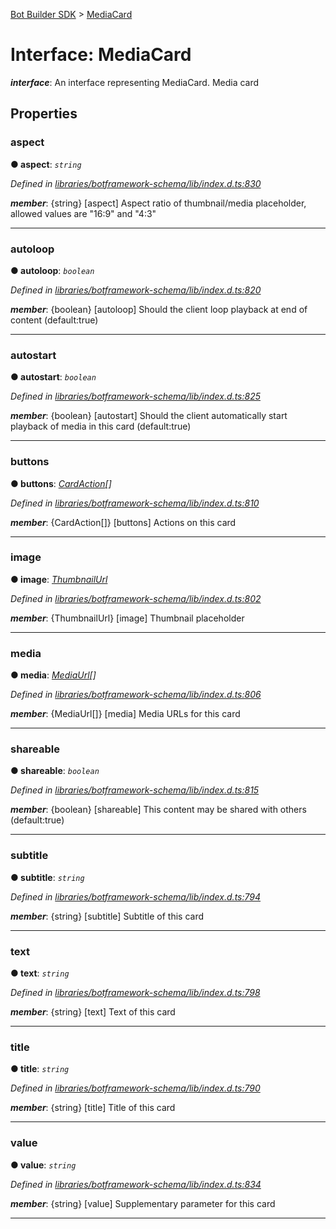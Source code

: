 [Bot Builder SDK](../README.md) > [MediaCard](../interfaces/botbuilder.mediacard.md)



# Interface: MediaCard

*__interface__*: An interface representing MediaCard. Media card



## Properties
<a id="aspect"></a>

###  aspect

**●  aspect**:  *`string`* 

*Defined in [libraries/botframework-schema/lib/index.d.ts:830](https://github.com/Microsoft/botbuilder-js/blob/f596b7c/libraries/botframework-schema/lib/index.d.ts#L830)*


*__member__*: {string} [aspect] Aspect ratio of thumbnail/media placeholder, allowed values are "16:9" and "4:3"





___

<a id="autoloop"></a>

###  autoloop

**●  autoloop**:  *`boolean`* 

*Defined in [libraries/botframework-schema/lib/index.d.ts:820](https://github.com/Microsoft/botbuilder-js/blob/f596b7c/libraries/botframework-schema/lib/index.d.ts#L820)*


*__member__*: {boolean} [autoloop] Should the client loop playback at end of content (default:true)





___

<a id="autostart"></a>

###  autostart

**●  autostart**:  *`boolean`* 

*Defined in [libraries/botframework-schema/lib/index.d.ts:825](https://github.com/Microsoft/botbuilder-js/blob/f596b7c/libraries/botframework-schema/lib/index.d.ts#L825)*


*__member__*: {boolean} [autostart] Should the client automatically start playback of media in this card (default:true)





___

<a id="buttons"></a>

###  buttons

**●  buttons**:  *[CardAction](botbuilder.cardaction.md)[]* 

*Defined in [libraries/botframework-schema/lib/index.d.ts:810](https://github.com/Microsoft/botbuilder-js/blob/f596b7c/libraries/botframework-schema/lib/index.d.ts#L810)*


*__member__*: {CardAction[]} [buttons] Actions on this card





___

<a id="image"></a>

###  image

**●  image**:  *[ThumbnailUrl](botbuilder.thumbnailurl.md)* 

*Defined in [libraries/botframework-schema/lib/index.d.ts:802](https://github.com/Microsoft/botbuilder-js/blob/f596b7c/libraries/botframework-schema/lib/index.d.ts#L802)*


*__member__*: {ThumbnailUrl} [image] Thumbnail placeholder





___

<a id="media"></a>

###  media

**●  media**:  *[MediaUrl](botbuilder.mediaurl.md)[]* 

*Defined in [libraries/botframework-schema/lib/index.d.ts:806](https://github.com/Microsoft/botbuilder-js/blob/f596b7c/libraries/botframework-schema/lib/index.d.ts#L806)*


*__member__*: {MediaUrl[]} [media] Media URLs for this card





___

<a id="shareable"></a>

###  shareable

**●  shareable**:  *`boolean`* 

*Defined in [libraries/botframework-schema/lib/index.d.ts:815](https://github.com/Microsoft/botbuilder-js/blob/f596b7c/libraries/botframework-schema/lib/index.d.ts#L815)*


*__member__*: {boolean} [shareable] This content may be shared with others (default:true)





___

<a id="subtitle"></a>

###  subtitle

**●  subtitle**:  *`string`* 

*Defined in [libraries/botframework-schema/lib/index.d.ts:794](https://github.com/Microsoft/botbuilder-js/blob/f596b7c/libraries/botframework-schema/lib/index.d.ts#L794)*


*__member__*: {string} [subtitle] Subtitle of this card





___

<a id="text"></a>

###  text

**●  text**:  *`string`* 

*Defined in [libraries/botframework-schema/lib/index.d.ts:798](https://github.com/Microsoft/botbuilder-js/blob/f596b7c/libraries/botframework-schema/lib/index.d.ts#L798)*


*__member__*: {string} [text] Text of this card





___

<a id="title"></a>

###  title

**●  title**:  *`string`* 

*Defined in [libraries/botframework-schema/lib/index.d.ts:790](https://github.com/Microsoft/botbuilder-js/blob/f596b7c/libraries/botframework-schema/lib/index.d.ts#L790)*


*__member__*: {string} [title] Title of this card





___

<a id="value"></a>

###  value

**●  value**:  *`string`* 

*Defined in [libraries/botframework-schema/lib/index.d.ts:834](https://github.com/Microsoft/botbuilder-js/blob/f596b7c/libraries/botframework-schema/lib/index.d.ts#L834)*


*__member__*: {string} [value] Supplementary parameter for this card





___


